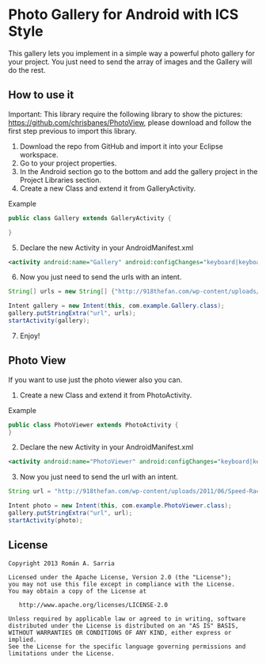 # Photo Gallery for Android with ICS Style

This gallery lets you implement in a simple way a powerful photo gallery for your project. You just need to send the array of images and the Gallery will do the rest.

## How to use it

Important: This library require the following library to show the pictures: https://github.com/chrisbanes/PhotoView, please download and follow the first step previous to import this library.

1) Download the repo from GitHub and import it into your Eclipse workspace.
2) Go to your project properties.
3) In the Android section go to the bottom and add the gallery project in the Project Libraries section.
4) Create a new Class and extend it from GalleryActivity.

Example
``` java
public class Gallery extends GalleryActivity {

}
```

5) Declare the new Activity in your AndroidManifest.xml

``` xml
<activity android:name="Gallery" android:configChanges="keyboard|keyboardHidden|orientation|screenSize"></activity>
```

6) Now you just need to send the urls with an intent.

``` java
String[] urls = new String[] {"http://918thefan.com/wp-content/uploads/2011/06/Speed-Racer.jpg", "http://images.wikia.com/speedracer/images/8/8e/MACH_6.jpg"};

Intent gallery = new Intent(this, com.example.Gallery.class);
gallery.putStringExtra("url", urls);
startActivity(gallery);
```

7) Enjoy!

## Photo View

If you want to use just the photo viewer also you can.

1) Create a new Class and extend it from PhotoActivity.

Example
``` java
public class PhotoViewer extends PhotoActivity {
}
```

2) Declare the new Activity in your AndroidManifest.xml

``` xml
<activity android:name="PhotoViewer" android:configChanges="keyboard|keyboardHidden|orientation|screenSize"></activity>
```

3) Now you just need to send the url with an intent.

``` java
String url = "http://918thefan.com/wp-content/uploads/2011/06/Speed-Racer.jpg";

Intent photo = new Intent(this, com.example.PhotoViewer.class);
gallery.putStringExtra("url", url);
startActivity(photo);
```

## License

    Copyright 2013 Román A. Sarria

    Licensed under the Apache License, Version 2.0 (the "License");
    you may not use this file except in compliance with the License.
    You may obtain a copy of the License at

       http://www.apache.org/licenses/LICENSE-2.0

    Unless required by applicable law or agreed to in writing, software
    distributed under the License is distributed on an "AS IS" BASIS,
    WITHOUT WARRANTIES OR CONDITIONS OF ANY KIND, either express or implied.
    See the License for the specific language governing permissions and
    limitations under the License.